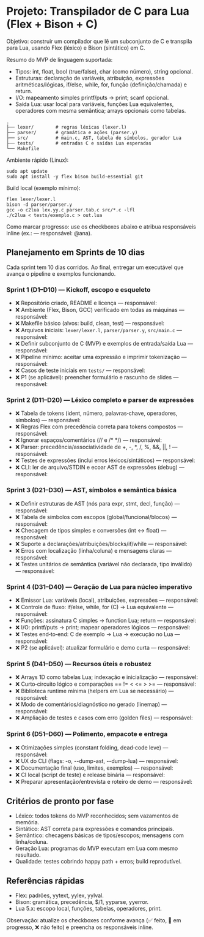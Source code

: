 # Projeto: Transpilador de C para Lua (Flex + Bison + C)

Objetivo: construir um compilador que lê um subconjunto de C e transpila para Lua, usando Flex (léxico) e Bison (sintático) em C.

Resumo do MVP de linguagem suportada:
- Tipos: int, float, bool (true/false), char (como número), string opcional.
- Estruturas: declaração de variáveis, atribuição, expressões aritméticas/lógicas, if/else, while, for, função (definição/chamada) e return.
- I/O: mapeamento simples printf/puts -> print; scanf opcional.
- Saída Lua: usar local para variáveis, funções Lua equivalentes, operadores com mesma semântica; arrays opcionais como tabelas.

```
.
├── lexer/        # regras léxicas (lexer.l)
├── parser/       # gramática e ações (parser.y)
├── src/          # main.c, AST, tabela de símbolos, gerador Lua
├── tests/        # entradas C e saídas Lua esperadas
└── Makefile
```

Ambiente rápido (Linux):
```nu
sudo apt update
sudo apt install -y flex bison build-essential git
```

Build local (exemplo mínimo):
```nu
flex lexer/lexer.l
bison -d parser/parser.y
gcc -o c2lua lex.yy.c parser.tab.c src/*.c -lfl
./c2lua < tests/exemplo.c > out.lua
```

Como marcar progresso: use os checkboxes abaixo e atribua responsáveis inline (ex.: — responsável: @ana).

## Planejamento em Sprints de 10 dias

Cada sprint tem 10 dias corridos. Ao final, entregar um executável que avança o pipeline e exemplos funcionando.

### Sprint 1 (D1–D10) — Kickoff, escopo e esqueleto
- ❌ Repositório criado, README e licença — responsável: 
- ❌ Ambiente (Flex, Bison, GCC) verificado em todas as máquinas — responsável: 
- ❌ Makefile básico (alvos: build, clean, test) — responsável: 
- ❌ Arquivos iniciais: `lexer/lexer.l`, `parser/parser.y`, `src/main.c` — responsável: 
- ❌ Definir subconjunto de C (MVP) e exemplos de entrada/saída Lua — responsável: 
- ❌ Pipeline mínimo: aceitar uma expressão e imprimir tokenização — responsável: 
- ❌ Casos de teste iniciais em `tests/` — responsável: 
- ❌ P1 (se aplicável): preencher formulário e rascunho de slides — responsável: 

### Sprint 2 (D11–D20) — Léxico completo e parser de expressões
- ❌ Tabela de tokens (ident, número, palavras‑chave, operadores, símbolos) — responsável: 
- ❌ Regras Flex com precedência correta para tokens compostos — responsável: 
- ❌ Ignorar espaços/comentários (// e /* */) — responsável: 
- ❌ Parser: precedência/associatividade de +, -, *, /, %, &&, ||, ! — responsável: 
- ❌ Testes de expressões (inclui erros léxicos/sintáticos) — responsável: 
- ❌ CLI: ler de arquivo/STDIN e ecoar AST de expressões (debug) — responsável: 

### Sprint 3 (D21–D30) — AST, símbolos e semântica básica
- ❌ Definir estruturas de AST (nós para expr, stmt, decl, função) — responsável: 
- ❌ Tabela de símbolos com escopos (global/funcional/blocos) — responsável: 
- ❌ Checagem de tipos simples e conversões (int <-> float) — responsável: 
- ❌ Suporte a declarações/atribuições/blocks/if/while — responsável: 
- ❌ Erros com localização (linha/coluna) e mensagens claras — responsável: 
- ❌ Testes unitários de semântica (variável não declarada, tipo inválido) — responsável: 

### Sprint 4 (D31–D40) — Geração de Lua para núcleo imperativo
- ❌ Emissor Lua: variáveis (local), atribuições, expressões — responsável: 
- ❌ Controle de fluxo: if/else, while, for (C) -> Lua equivalente — responsável: 
- ❌ Funções: assinatura C simples -> function Lua; return — responsável: 
- ❌ I/O: printf/puts -> print; mapear operadores lógicos — responsável: 
- ❌ Testes end‑to‑end: C de exemplo -> Lua -> execução no Lua — responsável: 
- ❌ P2 (se aplicável): atualizar formulário e demo curta — responsável: 

### Sprint 5 (D41–D50) — Recursos úteis e robustez
- ❌ Arrays 1D como tabelas Lua; indexação e inicialização — responsável: 
- ❌ Curto‑circuito lógico e comparações == != < <= > >= — responsável: 
- ❌ Biblioteca runtime mínima (helpers em Lua se necessário) — responsável: 
- ❌ Modo de comentários/diagnóstico no gerado (linemap) — responsável: 
- ❌ Ampliação de testes e casos com erro (golden files) — responsável: 

### Sprint 6 (D51–D60) — Polimento, empacote e entrega
- ❌ Otimizações simples (constant folding, dead‑code leve) — responsável: 
- ❌ UX do CLI (flags: -o, --dump-ast, --dump-lua) — responsável: 
- ❌ Documentação final (uso, limites, exemplos) — responsável: 
- ❌ CI local (script de teste) e release binária — responsável: 
- ❌ Preparar apresentação/entrevista e roteiro de demo — responsável: 

## Critérios de pronto por fase
- Léxico: todos tokens do MVP reconhecidos; sem vazamentos de memória.
- Sintático: AST correta para expressões e comandos principais.
- Semântico: checagens básicas de tipos/escopos; mensagens com linha/coluna.
- Geração Lua: programas do MVP executam em Lua com mesmo resultado.
- Qualidade: testes cobrindo happy path + erros; build reprodutível.

## Referências rápidas
- Flex: padrões, yytext, yylex, yylval.
- Bison: gramática, precedência, $$/$1, yyparse, yyerror.
- Lua 5.x: escopo local, funções, tabelas, operadores, print.

Observação: atualize os checkboxes conforme avança (✅ feito, 🚧 em progresso, ❌ não feito) e preencha os responsáveis inline.
